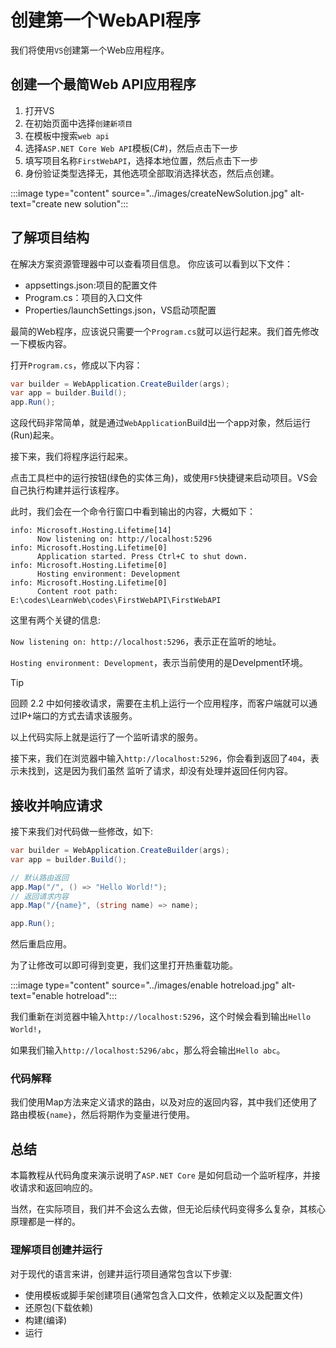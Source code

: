 # 创建第一个WebAPI程序

我们将使用`VS`创建第一个Web应用程序。

## 创建一个最简Web API应用程序

1. 打开VS
2. 在初始页面中选择`创建新项目`
3. 在模板中搜索`web api`
4. 选择`ASP.NET Core Web API`模板(C#)，然后点击下一步
5. 填写项目名称`FirstWebAPI`，选择本地位置，然后点击下一步
6. 身份验证类型选择无，其他选项全部取消选择状态，然后点创建。

:::image type="content" source="../images/createNewSolution.jpg" alt-text="create new solution":::

## 了解项目结构

在解决方案资源管理器中可以查看项目信息。
你应该可以看到以下文件：

- appsettings.json:项目的配置文件
- Program.cs：项目的入口文件
- Properties/launchSettings.json，VS启动项配置

最简的Web程序，应该说只需要一个`Program.cs`就可以运行起来。我们首先修改一下模板内容。

打开`Program.cs`，修成以下内容：

```csharp
var builder = WebApplication.CreateBuilder(args);
var app = builder.Build();
app.Run();
```

这段代码非常简单，就是通过`WebApplication`Build出一个app对象，然后运行(Run)起来。

接下来，我们将程序运行起来。

点击工具栏中的运行按钮(绿色的实体三角)，或使用`F5`快捷键来启动项目。VS会自己执行构建并运行该程序。

此时，我们会在一个命令行窗口中看到输出的内容，大概如下：

```pwershell
info: Microsoft.Hosting.Lifetime[14]
      Now listening on: http://localhost:5296
info: Microsoft.Hosting.Lifetime[0]
      Application started. Press Ctrl+C to shut down.
info: Microsoft.Hosting.Lifetime[0]
      Hosting environment: Development
info: Microsoft.Hosting.Lifetime[0]
      Content root path: E:\codes\LearnWeb\codes\FirstWebAPI\FirstWebAPI
```

这里有两个关键的信息:

`Now listening on: http://localhost:5296`，表示正在监听的地址。

`Hosting environment: Development`，表示当前使用的是Develpment环境。

> [!TIP]
> 回顾 2.2 中如何接收请求，需要在主机上运行一个应用程序，而客户端就可以通过IP+端口的方式去请求该服务。

以上代码实际上就是运行了一个监听请求的服务。

接下来，我们在浏览器中输入`http://localhost:5296`，你会看到返回了`404`，表示未找到，这是因为我们虽然 监听了请求，却没有处理并返回任何内容。

## 接收并响应请求

接下来我们对代码做一些修改，如下:

```csharp
var builder = WebApplication.CreateBuilder(args);
var app = builder.Build();

// 默认路由返回
app.Map("/", () => "Hello World!");
// 返回请求内容
app.Map("/{name}", (string name) => name);

app.Run();
```

然后重启应用。

为了让修改可以即可得到变更，我们这里打开热重载功能。

:::image type="content" source="../images/enable hotreload.jpg" alt-text="enable hotreload":::

我们重新在浏览器中输入`http://localhost:5296`，这个时候会看到输出`Hello World!`，

如果我们输入`http://localhost:5296/abc`，那么将会输出`Hello abc`。

### 代码解释

我们使用Map方法来定义请求的路由，以及对应的返回内容，其中我们还使用了路由模板`{name}`，然后将期作为变量进行使用。

## 总结

本篇教程从代码角度来演示说明了`ASP.NET Core` 是如何启动一个监听程序，并接收请求和返回响应的。

当然，在实际项目，我们并不会这么去做，但无论后续代码变得多么复杂，其核心原理都是一样的。

### 理解项目创建并运行

对于现代的语言来讲，创建并运行项目通常包含以下步骤:

- 使用模板或脚手架创建项目(通常包含入口文件，依赖定义以及配置文件)
- 还原包(下载依赖)
- 构建(编译)
- 运行
